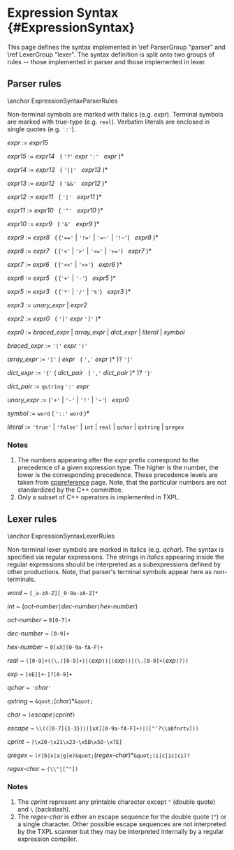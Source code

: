 Expression Syntax {#ExpressionSyntax}
=================

This page defines the syntax implemented in \ref ParserGroup "parser" and
\ref LexerGroup "lexer". The syntax definition is split onto two groups of
rules -- those implemented in parser and those implemented in lexer.

## Parser rules ##

\anchor ExpressionSyntaxParserRules

Non-terminal symbols are marked with italics (e.g. *expr*). Terminal
symbols are marked with true-type (e.g. ``real``). Verbatim literals are
enclosed in single quotes (e.g. ``':'``).

*expr*   :=  *expr15*

*expr15* :=  *expr14* &nbsp; ( ``'?'`` *expr* ``':'`` &nbsp; *expr* )\*

*expr14* :=  *expr13* &nbsp; ( ``'||'`` &nbsp; *expr13* )\*

*expr13* :=  *expr12* &nbsp; ( ``'&&'`` &nbsp; *expr12* )\*

*expr12* :=  *expr11* &nbsp; ( ``'|'``  &nbsp;  *expr11* )\*

*expr11* :=  *expr10* &nbsp; ( ``'^'``  &nbsp; *expr10* )\*

*expr10* :=  *expr9* &nbsp; ( ``'&'``   &nbsp; *expr9* )\*

*expr9*  :=  *expr8* &nbsp; ( (``'=='`` | ``'!='`` | ``'=~'`` | ``'!~'``) &nbsp; *expr8* )\*

*expr8*  :=  *expr7* &nbsp; ( (``'<'`` | ``'>'`` | ``'<='`` | ``'>='``) &nbsp; *expr7* )\*

*expr7*  :=  *expr6* &nbsp; ( (``'<<'`` | ``'>>'``) &nbsp; *expr6* )\*

*expr6*  :=  *expr5* &nbsp; ( (``'+'`` | ``'-'``) &nbsp; *expr5* )\*

*expr5*  :=  *expr3* &nbsp; ( (``'*'`` | ``'/'`` | ``'%'``) &nbsp; *expr3* )\*

*expr3*  := *unary_expr* | *expr2*

*expr2*  := *expr0* &nbsp; ( ``'['`` *expr* ``']'`` )\*

*expr0*  :=  *braced_expr* | *array_expr* | *dict_expr* | *literal* | *symbol*

*braced_expr* := ``'('`` *expr* ``')'``

*array_expr*  := ``'['`` ( *expr* &nbsp; ( ``','`` *expr* )\* )? ``']'``

*dict_expr*   := ``'{'`` ( *dict_pair* &nbsp; ( ``','`` *dict_pair* )\* )? ``'}'``

*dict_pair*   := ``qstring`` ``':'`` *expr* 

*unary_expr*  := (``'+'`` | ``'-'`` | ``'!'`` | ``'~'``) &nbsp; *expr0*

*symbol*  := ``word`` ( ``'::'`` ``word`` )\*

*literal* :=  ``'true'`` | ``'false'`` |  ``int`` | ``real`` | ``qchar`` | ``qstring`` | ``qregex``

### Notes ###

1. The numbers appearing after the *expr* prefix correspond to the precedence
   of a given expression type. The higher is the number, the lower is the
   corresponding precedence. These precedence levels are taken from 
   <a href="http://en.cppreference.com/w/cpp/language/operator_precedence">cppreference</a>
   page. Note, that the particular numbers are not standardized by the C++
   committee.
2. Only a subset of C++ operators is implemented in TXPL.

## Lexer rules ##

\anchor ExpressionSyntaxLexerRules

Non-terminal lexer symbols are marked in italics (e.g. *qchar*). The syntax
is specified via regular expressions. The strings in <em>italics</em> appearing
inside the regular expressions should be interpreted as a subexpressions
defined by other productions. Note, that parser's terminal symbols appear here
as non-terminals.

*word*        ~ ``[_a-zA-Z][_0-9a-zA-Z]*``

*int*         ~ (<em>oct-number</em>``|``<em>dec-number</em>``|``<em>hex-number</em>)

*oct-number*  ~ ``0[0-7]+``

*dec-number*  ~ ``[0-9]+``

*hex-number*  ~ ``0[xX][0-9a-fA-F]+``

*real*        ~ ``([0-9]+((\.([0-9]+)|(``<em>exp</em>``))|(``<em>exp</em>``))|(\.[0-9]+(``<em>exp</em>``)?))``

*exp*         ~ ``[eE][+-]?[0-9]+``

*qchar*       ~ ``'``<em>char</em>``'``

*qstring*     ~ ``&quot;``(<em>char</em>)\*``&quot;``

*char*        ~ ``(``<em>escape</em>``|``<em>cprint</em>``)``

*escape*      ~ ``\\(([0-7]{1-3})|([xX][0-9a-fA-F]+)|(["'?\\abfnrtv]))``

*cprint*      ~ ``[\x20-\x21\x23-\x5B\x5D-\x7E]``

*qregex*      ~ ``(r|b|x|a|g|e)&quot;``(<em>regex-char</em>)\*``&quot;(i|c|ic|ci)?``

*regex-char*  ~ ``(\\"|[^"])``


### Notes ###

1. The <em>cprint</em> represent any printable character except ``"`` (double
   quote) and ``\`` (backslash).
2. The <em>regex-char</em> is either an escape sequence for the double quote
   (``"``) or a single character. Other possible escape sequences are not
   interpreted by the TXPL scanner but they may be interpreted internally by a
   regular expression compiler.
